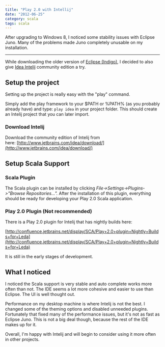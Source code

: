 ```yaml
---
title: "Play 2.0 with Intellij"
date: "2012-06-25"
category: scala
tags: scala
---
```


After upgrading to Windows 8, I noticed some stability issues with Eclipse Juno. Many of the problems made Juno completely unusable on my installation.

---


While downloading the older version of [Eclipse (Indigo)](http://www.eclipse.org/indigo/), I decided to also give [Idea Intelij](http://www.jetbrains.com/idea/download/)&nbsp;community edition a try.

## Setup the project

Setting up the project is really easy with the "play" command.

Simply add the play framework to your $PATH or %PATH% (as you probably already have) and type: `play idea`
in your project folder. This should create an Intelij project that you can later import.

### Download Intelij

Download the community edition of Intelij from here:&nbsp;[http://www.jetbrains.com/idea/download/](http://www.jetbrains.com/idea/download/)

## Setup Scala Support

### Scala Plugin

The Scala plugin can be installed by clicking&nbsp;_File-&gt;Settings-&gt;Plugins-&gt;"Browse Repositories..."._&nbsp;After the installation of this plugin, everything should be ready for developing your Play 2.0 Scala application.

### Play 2.0 Plugin (Not recommended)

There is a Play 2.0 plugin for Intelij that has nightly builds here:

[http://confluence.jetbrains.net/display/SCA/Play+2.0+plugin+Nightly+Builds+for+Leda](http://confluence.jetbrains.net/display/SCA/Play+2.0+plugin+Nightly+Builds+for+Leda)

It is still in the early stages of development.

## What I noticed

I noticed the Scala support is very stable and auto complete works more often than not. The IDE seems a lot more cohesive and easier to use than Eclipse. The UI is well thought out.

Performance on my desktop machine is where Intelij is not the best. I changed some of the theming options and disabled unneeded plugins. Fortunately that fixed many of the performance issues, but it's not as fast as Eclipse Juno. This is not a big deal though, because the rest of the IDE makes up for it.

Overall, I'm happy with Intelij and will begin to consider using it more often in other projects.
